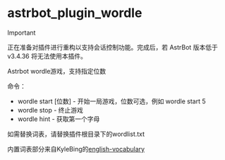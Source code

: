 # astrbot_plugin_wordle

> [!important]
> 正在准备对插件进行重构以支持会话控制功能。完成后，若 AstrBot 版本低于 v3.4.36 将无法使用本插件。

Astrbot wordle游戏，支持指定位数

命令：
- wordle start [位数] - 开始一局游戏，位数可选，例如 wordle start 5
- wordle stop - 终止游戏
- wordle hint - 获取第一个字母

如需替换词表，请替换插件根目录下的wordlist.txt

内置词表部分来自KyleBing的[english-vocabulary](https://github.com/KyleBing/english-vocabulary)
